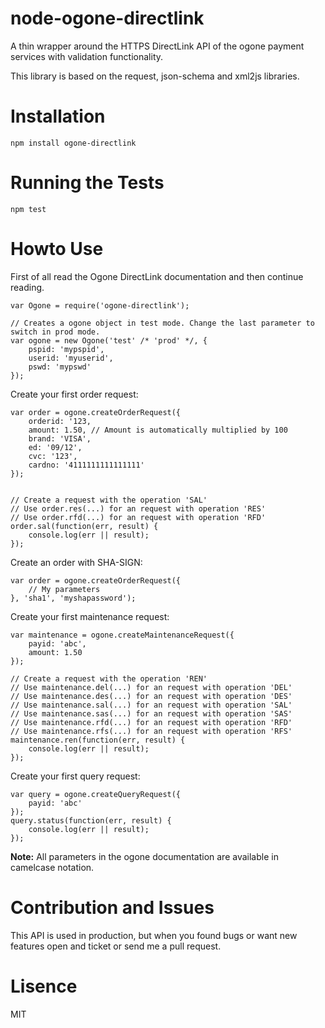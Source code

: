 node-ogone-directlink
=====================

A thin wrapper around the HTTPS DirectLink API of the ogone payment services with validation functionality.

This library is based on the request, json-schema and xml2js libraries.

Installation
============

```
npm install ogone-directlink
```

Running the Tests
=================

```
npm test
```

Howto Use
=========

First of all read the Ogone DirectLink documentation and then continue reading.

```
var Ogone = require('ogone-directlink');

// Creates a ogone object in test mode. Change the last parameter to switch in prod mode.
var ogone = new Ogone('test' /* 'prod' */, {
	pspid: 'mypspid', 
	userid: 'myuserid', 
	pswd: 'mypswd'
});
```

Create your first order request:

```
var order = ogone.createOrderRequest({
	orderid: '123,
	amount: 1.50, // Amount is automatically multiplied by 100
	brand: 'VISA',
	ed: '09/12',
	cvc: '123',
	cardno: '4111111111111111'
});


// Create a request with the operation 'SAL'
// Use order.res(...) for an request with operation 'RES'
// Use order.rfd(...) for an request with operation 'RFD'
order.sal(function(err, result) {
    console.log(err || result);
});
```

Create an order with SHA-SIGN:

```
var order = ogone.createOrderRequest({
	// My parameters
}, 'sha1', 'myshapassword');
```

Create your first maintenance request:

```
var maintenance = ogone.createMaintenanceRequest({
	payid: 'abc',
	amount: 1.50
});

// Create a request with the operation 'REN'
// Use maintenance.del(...) for an request with operation 'DEL'
// Use maintenance.des(...) for an request with operation 'DES'
// Use maintenance.sal(...) for an request with operation 'SAL'
// Use maintenance.sas(...) for an request with operation 'SAS'
// Use maintenance.rfd(...) for an request with operation 'RFD'
// Use maintenance.rfs(...) for an request with operation 'RFS'
maintenance.ren(function(err, result) {
    console.log(err || result);
});
```

Create your first query request:

```
var query = ogone.createQueryRequest({
	payid: 'abc'
});
query.status(function(err, result) {
    console.log(err || result);
});
```

**Note:** All parameters in the ogone documentation are available in camelcase notation.

Contribution and Issues
=======================

This API is used in production, but when you found bugs or want new features open and ticket or send me a pull request.

Lisence
=======

MIT
